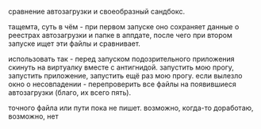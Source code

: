 сравнение автозагрузки и своеобразный сандбокс.

тащемта, суть в чём - при первом запуске оно сохраняет данные о реестрах автозагрузки и папке в аппдате, после чего при втором запуске ищет эти файлы и сравнивает.

использовать так - перед запуском подозрительного приложения скинуть на виртуалку вместе с антигнидой. запустить мою прогу, запустить приложение, запустить ещё раз мою прогу. если вылезло окно о несовпадении - перепроверить все файлы на появившиеся автозагрузки (благо, их всего пять).

точного файла или пути пока не пишет. возможно, когда-то доработаю, возможно, нет
